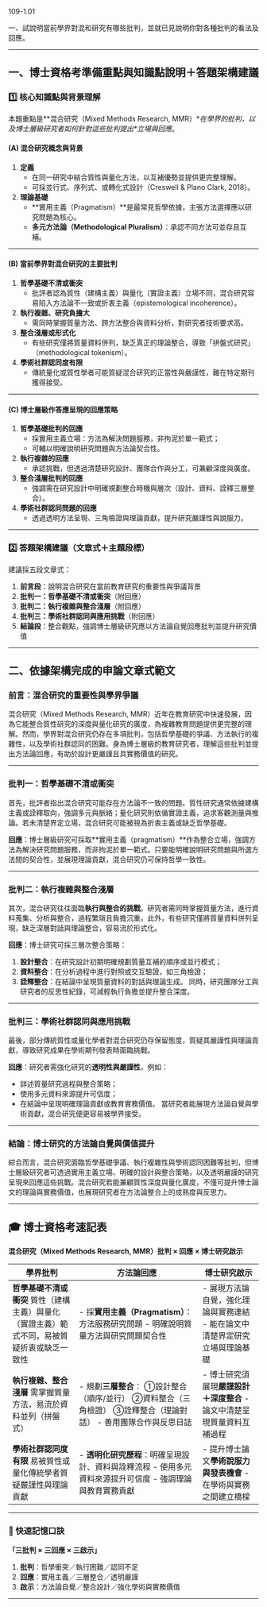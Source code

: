 109-1.01

一、試說明當前學界對混和研究有哪些批判，並就已見說明你對各種批判的看法及回應。

-------------------------

## **一、博士資格考準備重點與知識點說明＋答題架構建議**

### 1️⃣ 核心知識點與背景理解

本題重點是**混合研究（Mixed Methods Research, MMR）\**在學界的批判，以及博士層級研究者如何針對這些批判提出\**立場與回應**。

#### **(A) 混合研究概念與背景**

1. **定義**
   - 在同一研究中結合質性與量化方法，以互補優勢並提供更完整理解。
   - 可採並行式、序列式、或轉化式設計（Creswell & Plano Clark, 2018）。
2. **理論基礎**
   - **實用主義（Pragmatism）**是最常見哲學依據，主張方法選擇應以研究問題為核心。
   - **多元方法論（Methodological Pluralism）**：承認不同方法可並存且互補。

------

#### **(B) 當前學界對混合研究的主要批判**

1. **哲學基礎不清或衝突**
   - 批評者認為質性（建構主義）與量化（實證主義）立場不同，混合研究容易陷入方法論不一致或折衷主義（epistemological incoherence）。
2. **執行複雜、研究負擔大**
   - 需同時掌握質量方法、跨方法整合與資料分析，對研究者技術要求高。
3. **整合淺層或形式化**
   - 有些研究僅將質量資料併列，缺乏真正的理論整合，導致「拼盤式研究」（methodological tokenism）。
4. **學術社群認同度有限**
   - 傳統量化或質性學者可能質疑混合研究的正當性與嚴謹性，難在特定期刊獲得接受。

------

#### **(C) 博士層級作答應呈現的回應策略**

1. **哲學基礎批判的回應**
   - 採實用主義立場：方法為解決問題服務，非拘泥於單一範式；
   - 可輔以明確說明研究問題與方法論契合性。
2. **執行複雜的回應**
   - 承認挑戰，但透過清楚研究設計、團隊合作與分工，可兼顧深度與廣度。
3. **整合淺層批判的回應**
   - 強調需在研究設計中明確規劃整合時機與層次（設計、資料、詮釋三層整合）。
4. **學術社群認同問題的回應**
   - 透過透明方法呈現、三角檢證與理論貢獻，提升研究嚴謹性與說服力。

------

### 2️⃣ 答題架構建議（文章式＋主題段標）

建議採五段文章式：

1. **前言段**：說明混合研究在當前教育研究的重要性與爭議背景
2. **批判一：哲學基礎不清或衝突**（附回應）
3. **批判二：執行複雜與整合淺層**（附回應）
4. **批判三：學術社群認同與應用挑戰**（附回應）
5. **結論段**：整合觀點，強調博士層級研究應以方法論自覺回應批判並提升研究價值

------

## **二、依據架構完成的申論文章式範文**

### **前言：混合研究的重要性與學界爭議**

混合研究（Mixed Methods Research, MMR）近年在教育研究中快速發展，因為它能整合質性研究的深度與量化研究的廣度，為複雜教育問題提供更完整的理解。然而，學界對混合研究仍存在多項批判，包括哲學基礎的爭議、方法執行的複雜性，以及學術社群認同的困難。身為博士層級的教育研究者，理解這些批判並提出方法論回應，有助於設計更嚴謹且具實務價值的研究。

------

### **批判一：哲學基礎不清或衝突**

首先，批評者指出混合研究可能存在方法論不一致的問題。質性研究通常依據建構主義或詮釋取向，強調多元與脈絡；量化研究則依循實證主義，追求客觀測量與推論。若未清楚界定立場，混合研究可能被視為折衷主義或缺乏哲學基礎。

**回應**：博士層級研究可採取**實用主義（pragmatism）**作為整合立場，強調方法為解決研究問題服務，而非拘泥於單一範式。只要能明確說明研究問題與所選方法間的契合性，並展現理論貢獻，混合研究仍可保持哲學一致性。

------

### **批判二：執行複雜與整合淺層**

其次，混合研究往往面臨**執行與整合的挑戰**。研究者需同時掌握質量方法，進行資料蒐集、分析與整合，過程繁瑣且負擔沉重。此外，有些研究僅將質量資料併列呈現，缺乏深層對話與理論整合，容易流於形式化。

**回應**：博士研究可採三層次整合策略：

1. **設計整合**：在研究設計初期明確規劃質量互補的順序或並行模式；
2. **資料整合**：在分析過程中進行對照或交互驗證，如三角檢證；
3. **詮釋整合**：在結論中呈現質量資料的對話與理論生成。
    同時，研究團隊分工與研究者的反思性紀錄，可減輕執行負擔並提升整合深度。

------

### **批判三：學術社群認同與應用挑戰**

最後，部分傳統質性或量化學者對混合研究仍存保留態度，質疑其嚴謹性與理論貢獻，導致研究成果在學術期刊發表時面臨挑戰。

**回應**：研究者需強化研究的**透明性與嚴謹性**，例如：

- 詳述質量研究過程與整合策略；
- 使用多元資料來源提升可信度；
- 在結論中呈現明確理論貢獻或教育實務價值。
   當研究者能展現方法論自覺與學術貢獻，混合研究便更容易被學界接受。

------

### **結論：博士研究的方法論自覺與價值提升**

綜合而言，混合研究面臨哲學基礎爭議、執行複雜性與學術認同困難等批判，但博士層級研究者可透過實用主義立場、明確的設計與整合策略，以及透明嚴謹的研究呈現來回應這些挑戰。混合研究若能兼顧質性深度與量化廣度，不僅可提升博士論文的理論與實務價值，也展現研究者在方法論整合上的成熟度與反思力。

----------------------

## 🎓 博士資格考速記表

**混合研究（Mixed Methods Research, MMR）批判 × 回應 × 博士研究啟示**

| **學界批判**                                                 | **方法論回應**                                               | **博士研究啟示**                                             |
| ------------------------------------------------------------ | ------------------------------------------------------------ | ------------------------------------------------------------ |
| **哲學基礎不清或衝突** 質性（建構主義）與量化（實證主義）範式不同，易被質疑折衷或缺乏一致性 | - 採**實用主義（Pragmatism）**：方法服務研究問題 - 明確說明質量方法與研究問題契合性 | - 展現方法論自覺，強化理論與實務連結 - 能在論文中清楚界定研究立場與理論基礎 |
| **執行複雜、整合淺層** 需掌握質量方法，易流於資料並列（拼盤式） | - 規劃**三層整合**： ①設計整合（順序/並行） ②資料整合（三角檢證） ③詮釋整合（理論對話） - 善用團隊合作與反思日誌 | - 博士研究須展現**嚴謹設計＋深度整合** - 論文中清楚呈現質量資料互補過程 |
| **學術社群認同度有限** 易被質性或量化傳統學者質疑嚴謹性與理論貢獻 | - **透明化研究歷程**：明確呈現設計、資料與詮釋流程 - 使用多元資料來源提升可信度 - 強調理論與教育實務貢獻 | - 提升博士論文**學術說服力與發表機會** - 在學術與實務之間建立橋樑 |

------

### 🧠 快速記憶口訣

**「三批判 × 三回應 × 三啟示」**

1. **批判**：哲學衝突／執行困難／認同不足
2. **回應**：實用主義／三層整合／透明嚴謹
3. **啟示**：方法論自覺／整合設計／強化學術與實務價值

------